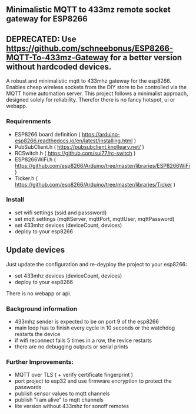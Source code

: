 ## Minimalistic MQTT to 433mz remote socket gateway for ESP8266

## DEPRECATED: Use https://github.com/schneebonus/ESP8266-MQTT-To-433mz-Gateway for a better version without hardcoded devices.

A robust and minimalistic mqtt to 433mhz gateway for the esp8266.
Enables cheap wireless sockets from the DIY store to be controlled via the MQTT home automation server.
This project follows a minimalist approach, designed solely for reliability.
Therefor there is no fancy hotspot, ui or webapp.

### Requirenments

- ESP8266 board definition ( https://arduino-esp8266.readthedocs.io/en/latest/installing.html )
- PubSubClient.h ( https://pubsubclient.knolleary.net/ )
- RCSwitch.h ( https://github.com/sui77/rc-switch )
- ESP8266WiFi.h ( https://github.com/esp8266/Arduino/tree/master/libraries/ESP8266WiFi )
- Ticker.h ( https://github.com/esp8266/Arduino/tree/master/libraries/Ticker )

### Install

- set wifi settings (ssid and passsword)
- set mqtt settings (mqttServer, mqttPort, mqttUser, mqttPassword)
- set 433mhz devices (deviceCount, devices)
- deploy to your esp8266

## Update devices

Just update the configuration and re-deyploy the project to your esp8266:
- set 433mhz devices (deviceCount, devices)
- deploy to your esp8266

There is no webapp or api.


### Background information

- 433mhz sender is expected to be on port 9 of the esp8266
- main loop has to finish every cycle in 10 seconds or the watchdog restarts the device
- if wifi reconnect fails 5 times in a row, the revice restarts
- there are no debugging outputs or serial prints

### Further Improvements:

- MQTT over TLS ( + verify certificate fingerprint )
- port project to esp32 and use firmware encryption to protect the passwords
- publish sensor values to mqtt channels
- publish "i am alive" to mqtt channels
- lite version without 433mhz for sonoff remotes
